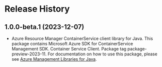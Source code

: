 # Release History

## 1.0.0-beta.1 (2023-12-07)

- Azure Resource Manager ContainerService client library for Java. This package contains Microsoft Azure SDK for ContainerService Management SDK. Container Service Client. Package tag package-preview-2023-11. For documentation on how to use this package, please see [Azure Management Libraries for Java](https://aka.ms/azsdk/java/mgmt).
